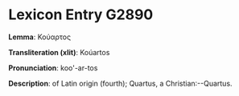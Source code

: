 # Lexicon Entry G2890

**Lemma**: Κούαρτος

**Transliteration (xlit)**: Koúartos

**Pronunciation**: koo'-ar-tos

**Description**:
of Latin origin (fourth); Quartus, a Christian:--Quartus.
